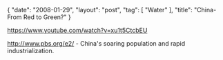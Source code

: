 {
   "date": "2008-01-29",
   "layout": "post",
   "tag": [
      "Water"
   ],
   "title": "China- From Red to Green?"
}

https://www.youtube.com/watch?v=xu1t5CtcbEU  

http://www.pbs.org/e2/ - China's soaring population and rapid industrialization.